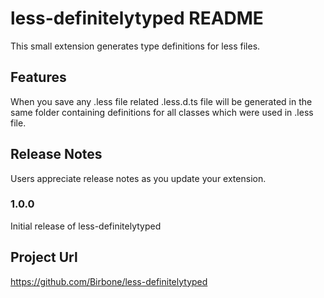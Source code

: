 # less-definitelytyped README

This small extension generates type definitions for less files.

## Features

When you save any .less file related .less.d.ts file will be generated in the same folder containing definitions for all classes which were used in .less file.

## Release Notes

Users appreciate release notes as you update your extension.

### 1.0.0

Initial release of less-definitelytyped

## Project Url

https://github.com/Birbone/less-definitelytyped